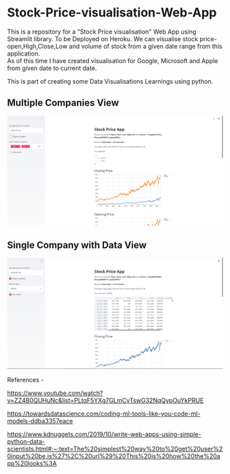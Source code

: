 # Stock-Price-visualisation-Web-App

This is a repository for a "Stock Price visualisation" Web App using Streamlit library. To be Deployed on Heroku.
We can visualise stock price-open,High,Close,Low and volume of stock from a given date range from this application.  
As of this time I have created visualisation for Google, Microsoft and Apple from given date to current date. 

This is part of creating some Data Visualisations Learnings using python.
## Multiple Companies View
![](https://github.com/ARGULASAISURAJ/Stock-Price-visualisation-Web-App/blob/master/Stock_Price_App.PNG)
## Single Company with Data View
![](https://github.com/ARGULASAISURAJ/Stock-Price-visualisation-Web-App/blob/master/Stock_Price_App_single.PNG)

References -


https://www.youtube.com/watch?v=ZZ4B0QUHuNc&list=PLtqF5YXg7GLmCvTswG32NqQypOuYkPRUE

https://towardsdatascience.com/coding-ml-tools-like-you-code-ml-models-ddba3357eace

https://www.kdnuggets.com/2019/10/write-web-apps-using-simple-python-data-scientists.html#:~:text=The%20simplest%20way%20to%20get%20user%20input%20be,is%27%2C%20url%29%20This%20is%20how%20the%20app%20looks%3A
